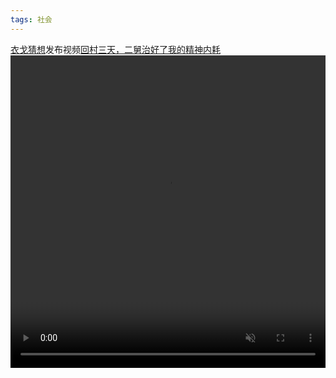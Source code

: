 ```yaml
---
tags: 社会
---
```


[衣戈猜想]()发布视频[回村三天，二舅治好了我的精神内耗](https://www.bilibili.com/video/BV1MN4y177PB)  
<video width="100%" preload="auto" muted controls src="1.flv" height="500px"></video>